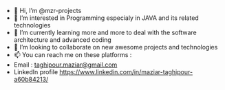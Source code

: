 - 👋 Hi, I’m @mzr-projects
- 👀 I’m interested in Programming especialy in JAVA and its related technologies
- 🌱 I’m currently learning more and more to deal with the software architecture and advanced coding
- 💞️ I’m looking to collaborate on new awesome projects and technologies
- 📫 You can reach me on these platforms :
-   Email : taghipour.maziar@gmail.com 
-   LinkedIn profile https://www.linkedin.com/in/maziar-taghipour-a60b84213/

<!---
mzr-projects/mzr-projects is a ✨ special ✨ repository because its `README.md` (this file) appears on your GitHub profile.
You can click the Preview link to take a look at your changes.
--->
